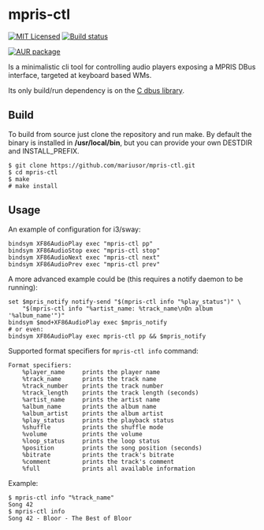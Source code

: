 # mpris-ctl 
[![MIT Licensed](https://img.shields.io/github/license/mariusor/mpris-ctl.svg)](https://raw.githubusercontent.com/mariusor/mpris-ctl/master/LICENSE)
[![Build status](https://img.shields.io/travis/mariusor/mpris-ctl.svg)](https://travis-ci.org/mariusor/mpris-ctl)
<!-- [![Coverity Scan status](https://img.shields.io/coverity/scan/12309.svg)](https://scan.coverity.com/projects/12309)
[![Latest build](https://img.shields.io/github/release/mariusor/mpris-ctl.svg)](https://github.com/mariusor/mpris-ctl/releases/latest) -->
[![AUR package](https://img.shields.io/aur/version/mpris-ctl.svg)](https://aur.archlinux.org/packages/mpris-ctl/)


Is a minimalistic cli tool for controlling audio players exposing a MPRIS DBus interface, targeted at keyboard based WMs.

Its only build/run dependency is on the [C dbus library](https://dbus.freedesktop.org/doc/api/html/index.html).

## Build

To build from source just clone the repository and run make. 
By default the binary is installed in **/usr/local/bin**, but you can provide your own DESTDIR and INSTALL_PREFIX.

````
$ git clone https://github.com/mariusor/mpris-ctl.git
$ cd mpris-ctl
$ make 
# make install
````

## Usage

An example of configuration for i3/sway:

````
bindsym XF86AudioPlay exec "mpris-ctl pp"
bindsym XF86AudioStop exec "mpris-ctl stop"
bindsym XF86AudioNext exec "mpris-ctl next"
bindsym XF86AudioPrev exec "mpris-ctl prev"
````

A more advanced example could be (this requires a notify daemon to be running):

````
set $mpris_notify notify-send "$(mpris-ctl info "%play_status")" \
    "$(mpris-ctl info "%artist_name: %track_name\nOn album '%album_name'")"
bindsym $mod+XF86AudioPlay exec $mpris_notify
# or even:
bindsym XF86AudioPlay exec mpris-ctl pp && $mpris_notify
````

Supported format specifiers for `mpris-ctl info` command:

```
Format specifiers:
    %player_name     prints the player name
    %track_name      prints the track name
    %track_number    prints the track number
    %track_length    prints the track length (seconds)
    %artist_name     prints the artist name
    %album_name      prints the album name
    %album_artist    prints the album artist
    %play_status     prints the playback status
    %shuffle         prints the shuffle mode
    %volume          prints the volume
    %loop_status     prints the loop status
    %position        prints the song position (seconds)
    %bitrate         prints the track's bitrate
    %comment         prints the track's comment
    %full            prints all available information

```

Example: 

```
$ mpris-ctl info "%track_name"
Song 42
$ mpris-ctl info
Song 42 - Bloor - The Best of Bloor

```
